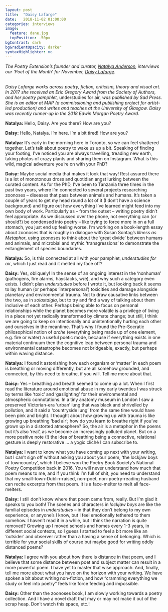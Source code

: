 ```yaml
---
layout: post
title:  "Daisy Lafarge"
date:   2018-11-02 01:00:00
categories: interviews
image:
  feature: dane.jpg
  topPosition: -50px
bgContrast: dark
bgGradientOpacity: darker
syntaxHighlighter: no
---
```


<em>The Poetry Extension’s founder and curator, <a href="http://www.natalyaanderson.com" target="_blank">Natalya Anderson</a>, interviews our ‘Poet of the Month’ for November, <a href="https://daisy-lafarge.net/" target="_blank">Daisy Lafarge</a>.</em>
<br/><br/>

<em>Daisy Lafarge works across poetry, fiction, criticism, theory and visual art. In 2017 she received an Eric Gregory Award from the Society of Authors, and her poetry pamphlet, </em>understudies for air<em>, was published by Sad Press. She is an editor at MAP (a commissioning and publishing project for artist-led production) and writes and teaches at the University of Glasgow. Daisy was recently runner-up in the 2018 Edwin Morgan Poetry Award.</em>

<strong>Natalya:</strong> Hello, Daisy. Are you there? How are you?

<strong>Daisy:</strong> Hello, Natalya. I’m here. I’m a bit tired! How are you?

<strong>Natalya:</strong> It’s early in the morning here in Toronto, so we can feel shattered together. Let’s talk about poetry to wake us up a bit. Speaking of finding your footing, I’ve noticed you are always travelling, treading new earth, taking photos of crazy plants and sharing them on Instagram. What is this wild, magical adventure you’re on with your PhD?

<strong>Daisy:</strong> Maybe social media that makes it look that way! Rest assured there is a lot of monotonous dross and quotidian angst lurking between the curated content. As for the PhD, I’ve been to Tanzania three times in the past two years, where I’m connected to several projects researching zoonoses – diseases that pass between animals and humans. It’s taken a couple of years to get my head round a lot of it (I don’t have a science background) and figure out how everything I’ve learned might feed into my own body of work. Particularly as – from the outset – writing poetry didn’t feel appropriate. As we discussed over the phone, not everything can (or should?) be condensed into poetry – like trying to force more in on a full stomach, you just end up feeling worse. I’m working on a book-length essay about zoonoses that is roughly in dialogue with Susan Sontag’s <em>Illness as Metaphor</em>, using zoonoses to think about the ‘great divide’ between humans and animals, and microbial and mythic ‘transgressions’ to demonstrate the entanglement of species boundaries.

<strong>Natalya:</strong> So, is this connected at all with your pamphlet, <em>understudies for air</em>, which I just read and it melted my face off?

<strong>Daisy:</strong> Yes, obliquely! In the sense of an ongoing interest in the ‘nonhuman’ (pathogens, fire alarms, haystacks, w/e), and why such a category even exists. I didn’t plan <em>understudies</em> before I wrote it, but looking back it seems to lay human (or perhaps ‘interpersonal’) toxicities and damage alongside planetary and environmental trauma. Not to draw causative links between the two, as in <em>solastalgia</em>, but to try and find a way of talking about them inclusive of each other. Perhaps being able to focus on personal relationships while the planet becomes more volatile is a privilege of living in a place not yet radically transformed by climate change; but still, I think we are going to keep on intentionally and unintentionally hurting each other and ourselves in the meantime. That’s why I found the Pre-Socratic philosophical notion of <em>arche</em> (everything being made up of one element, e.g. fire or water) a useful poetic mode, because if everything exists in one material continuum then the cognitive leap between personal trauma and environmental catastrophe becomes not bridgeable, exactly, but perhaps within waving distance.

<strong>Natalya:</strong> I found it astonishing how each organism or ‘matter’ in each poem is breathing or moving differently, but are all somehow grounded, and connected, by this need to breathe, if you will. Tell me more about that.

<strong>Daisy:</strong> Yes – breathing and breath seemed to come up a lot. When I first read the literature around emotional abuse in my early twenties I was struck by terms like ‘toxic’ and ‘gaslighting’ for their environmental and atmospheric connotations. In a tiny anatomy museum in London I saw a preserved Victorian-era ‘urban’ lung that was black and shrivelled by pollution, and it said a ‘countryside lung’ from the same time would have been pink and bright. I thought about how growing up with trauma is like growing up breathing ‘bad air’; how do you learn to breathe right if you’ve grown up in a distorted atmosphere? So, the air is a metaphor in the poems but it’s also ‘real’, as we become an increasingly polluted planet. But on a more positive note (!) the idea of breathing being a connective, relational gesture is deeply restorative … a yogic cliché I can subscribe to.

<strong>Natalya:</strong> I want to know what you have coming up next with your writing, but I can’t sign off without asking you about your poem, ‘the lockjaw boys of towncountry’, which I believe won the Poetry Book Society’s National Poetry Competition back in 2016. You will never understand how much that poem means to me, and if you think I’m full of shit, you need to understand that my small-town-Dublin-raised, non-poet, non-poetry-reading husband can recite excerpts from that poem. It is a face-melter to melt all face-melters.

<strong>Daisy:</strong> I still don’t know where that poem came from, really. But I’m glad it speaks to you both! The scenes and characters in <em>lockjaw boys</em> are like the familial episodes in <em>understudies</em> – in that they don’t belong to my own experience, or anyone’s I know, but I feel emotionally tethered to them somehow. I haven’t read it in a while, but I think the narration is quite removed? Growing up I moved schools and homes every 1-3 years, in different social contexts, so I guess I started to feel a bit more like an ‘outsider’ and observer rather than a having a sense of belonging. Which is terrible for your social skills of course but maybe good for writing oddly distanced poems?

<strong>Natalya:</strong> I agree with you about how there is distance in that poem, and I believe that some distance between poet and subject matter can result in a more powerful poem. I have yet to master that wise approach. And, finally, tell me more about what you have on the horizon with your writing. We have spoken a bit about writing non-fiction, and how “cramming everything we study or feel into poetry” feels like force feeding and impossible.

<strong>Daisy:</strong> Other than the zoonoses book, I am slowly working towards a poetry collection. And I have a novel draft that may or may not make it out of the scrap heap. Don’t watch this space, etc.!
